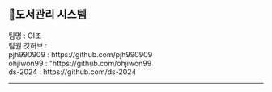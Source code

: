 <h2>📔도서관리 시스템</h2>
팀명 : OI조<br>
팀원 깃허브 : <br>
pjh990909 : https://github.com/pjh990909<br>
ohjiwon99 : "https://github.com/ohjiwon99<br>
ds-2024   : https://github.com/ds-2024<br>
<hr>
